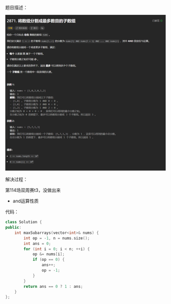 题目描述：

![image](/basical/array/image/image113.png)

解决过程：

第114场双周赛t3，没做出来

- and运算性质

代码：

```cpp
class Solution {
public:
    int maxSubarrays(vector<int>& nums) {
        int op = -1, n = nums.size();
        int ans = 0;
        for (int i = 0; i < n; ++i) {
            op &= nums[i];
            if (op == 0) {
                ans++;
                op = -1;
            }
        }
        return ans == 0 ? 1 : ans;
    }
};
```